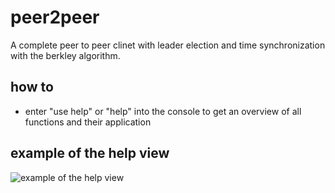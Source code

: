 # peer2peer
A complete peer to peer clinet with leader election and time synchronization with the berkley algorithm.


## how to
  - enter "use help" or "help" into the console to get an overview of all functions and their application
  

## example of the help view
  ![example of the help view](https://amazon-skill-image-objects.s3.eu-central-1.amazonaws.com/help_p2p.PNG)

